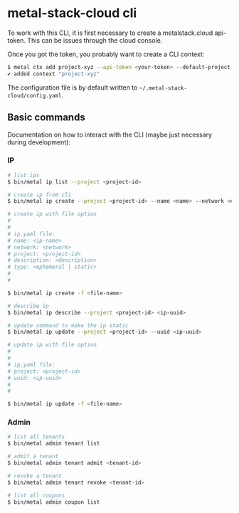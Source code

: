 # metal-stack-cloud cli

To work with this CLI, it is first necessary to create a metalstack.cloud api-token. This can be issues through the cloud console.

Once you got the token, you probably want to create a CLI context:

```bash
$ metal ctx add project-xyz --api-token <your-token> --default-project project-xyz --activate
✔ added context "project-xyz"
```

The configuration file is by default written to `~/.metal-stack-cloud/config.yaml`.

## Basic commands

Documentation on how to interact with the CLI (maybe just necessary during development):

### IP

```bash
# list ips
$ bin/metal ip list --project <project-id>
```

```bash
# create ip from cli
$ bin/metal ip create --project <project-id> --name <name> --network <network>
```

```bash
# create ip with file option
#
#
# ip.yaml file:
# name: <ip-name>
# network: <network>
# project: <project-id>
# description: <description>
# type: <ephemeral | static>
#
#

$ bin/metal ip create -f <file-name>
```

```bash
# describe ip
$ bin/metal ip describe --project <project-id> <ip-uuid>
```

```bash
# update command to make the ip static
$ bin/metal ip update --project <project-id> --uuid <ip-uuid>
```

```bash
# update ip with file option
#
#
# ip.yaml file:
# project: <project-id>
# uuid: <ip-uuid>
#
#

$ bin/metal ip update -f <file-name>
```

### Admin

```bash
# list all tenants
$ bin/metal admin tenant list

# admit a tenant
$ bin/metal admin tenant admit <tenant-id>

# revoke a tenant
$ bin/metal admin tenant revoke <tenant-id>

# list all coupons
$ bin/metal admin coupon list
```

